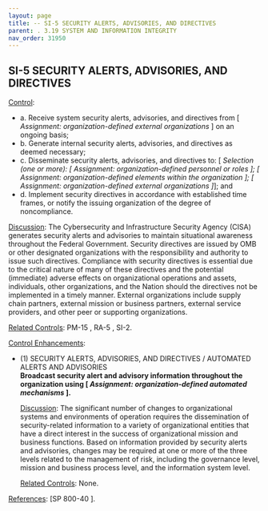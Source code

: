 ```yaml
---
layout: page
title: -- SI-5 SECURITY ALERTS, ADVISORIES, AND DIRECTIVES 
parent: . 3.19 SYSTEM AND INFORMATION INTEGRITY 
nav_order: 31950 
---
```


## SI-5 SECURITY ALERTS, ADVISORIES, AND DIRECTIVES

<ins>Control</ins>:

* a. Receive system security alerts, advisories, and directives from [ _Assignment: organization-defined external organizations_ ] on an ongoing basis;
* b. Generate internal security alerts, advisories, and directives as deemed necessary;
* c. Disseminate security alerts, advisories, and directives to: [ _Selection (one or more): [ Assignment: organization-defined personnel or roles ]; [ Assignment: organization-defined elements within the organization ]; [ Assignment: organization-defined external organizations ]_]; and
* d. Implement security directives in accordance with established time frames, or notify the issuing organization of the degree of noncompliance.

<ins>Discussion</ins>: The Cybersecurity and Infrastructure Security Agency (CISA) generates security alerts and advisories to maintain situational awareness throughout the Federal Government. Security directives are issued by OMB or other designated organizations with the responsibility and authority to issue such directives. Compliance with security directives is essential due to the critical nature of many of these directives and the potential (immediate) adverse effects on organizational operations and assets, individuals, other organizations, and the Nation should the directives not be implemented in a timely manner. External organizations include supply chain partners, external mission or business partners, external service providers, and other peer or supporting organizations.

<ins>Related Controls</ins>: PM-15 , RA-5 , SI-2.

<ins>Control Enhancements</ins>:
   
* (1) SECURITY ALERTS, ADVISORIES, AND DIRECTIVES / AUTOMATED ALERTS AND ADVISORIES<br>
**Broadcast security alert and advisory information throughout the organization using [ _Assignment: organization-defined automated mechanisms_ ].**

    <ins>Discussion</ins>: The significant number of changes to organizational systems and environments of operation requires the dissemination of security-related information to a variety of organizational entities that have a direct interest in the success of organizational mission and business functions. Based on information provided by security alerts and advisories, changes may be required at one or more of the three levels related to the management of risk, including the governance level, mission and business process level, and the information system level.

    <ins>Related Controls</ins>: None.

<ins>References</ins>: [SP 800-40 ].
